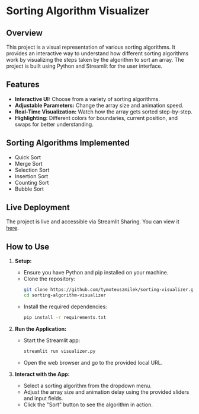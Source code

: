 # Sorting Algorithm Visualizer

## Overview
This project is a visual representation of various sorting algorithms. It provides an interactive way to understand how different sorting algorithms work by visualizing the steps taken by the algorithm to sort an array. The project is built using Python and Streamlit for the user interface.

## Features
- **Interactive UI:** Choose from a variety of sorting algorithms.
- **Adjustable Parameters:** Change the array size and animation speed.
- **Real-Time Visualization:** Watch how the array gets sorted step-by-step.
- **Highlighting:** Different colors for boundaries, current position, and swaps for better understanding.

## Sorting Algorithms Implemented
- Quick Sort
- Merge Sort
- Selection Sort
- Insertion Sort
- Counting Sort
- Bubble Sort

## Live Deployment

The project is live and accessible via Streamlit Sharing. You can view it [here](https://sorting-visualizer-haxdhnrqm6cvfm3cblvr24.streamlit.app).

## How to Use
1. **Setup:**
    - Ensure you have Python and pip installed on your machine.
    - Clone the repository:
      ```bash
      git clone https://github.com/tymoteuszmilek/sorting-visualizer.git
      cd sorting-algorithm-visualizer
      ```
    - Install the required dependencies:
      ```bash
      pip install -r requirements.txt
      ```

2. **Run the Application:**
    - Start the Streamlit app:
      ```bash
      streamlit run visualizer.py
      ```
    - Open the web browser and go to the provided local URL.

3. **Interact with the App:**
    - Select a sorting algorithm from the dropdown menu.
    - Adjust the array size and animation delay using the provided sliders and input fields.
    - Click the "Sort" button to see the algorithm in action.
